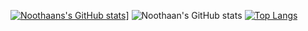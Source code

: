 [![Noothaans's GitHub stats](https://github-readme-stats.vercel.app/api?username=Noothaan&theme=tokyonight)](https://github.com/anuraghazra/github-readme-stats)]
![Noothaan's GitHub stats](https://github-readme-stats.vercel.app/api?username=anuraghazra&show_icons=true)
[![Top Langs](https://github-readme-stats.vercel.app/api/top-langs/?username=Noothaan)](https://github.com/anuraghazra/github-readme-stats)
